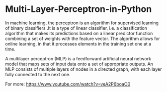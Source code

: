 # Multi-Layer-Perceptron-in-Python

In machine learning, the perceptron is an algorithm for supervised learning of binary classifiers .It is a type of linear classifier, i.e. a classification algorithm that makes its predictions based on a linear predictor function combining a set of weights with the feature vector. The algorithm allows for online learning, in that it processes elements in the training set one at a time. 

A multilayer perceptron (MLP) is a feedforward artificial neural network model that maps sets of input data onto a set of appropriate outputs. An MLP consists of multiple layers of nodes in a directed graph, with each layer fully connected to the next one.

For more: <a href="https://www.youtube.com/watch?v=veA2P6boaO0">https://www.youtube.com/watch?v=veA2P6boaO0</a>
